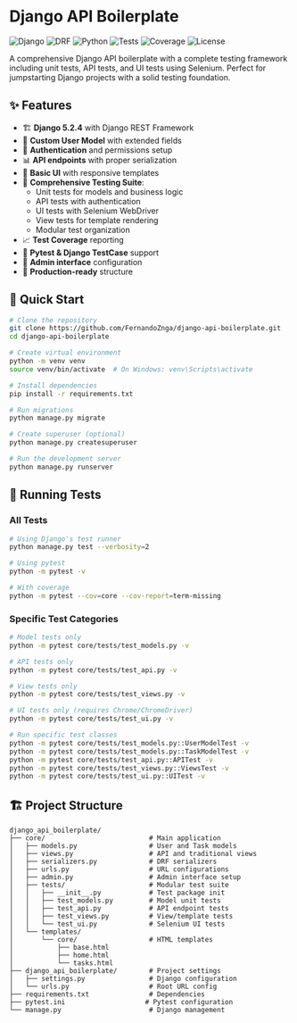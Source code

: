 # Django API Boilerplate

![Django](https://img.shields.io/badge/Django-5.2.4-green?logo=django)
![DRF](https://img.shields.io/badge/DRF-3.16.0-red?logo=django)
![Python](https://img.shields.io/badge/Python-3.8%2B-blue?logo=python)
![Tests](https://img.shields.io/badge/tests-25%20passing-brightgreen)
![Coverage](https://img.shields.io/badge/coverage-95%25-brightgreen)
![License](https://img.shields.io/badge/license-MIT-blue)

A comprehensive Django API boilerplate with a complete testing framework including unit tests, API tests, and UI tests using Selenium. Perfect for jumpstarting Django projects with a solid testing foundation.

## ✨ Features

- 🏗️ **Django 5.2.4** with Django REST Framework
- 👤 **Custom User Model** with extended fields
- 🔐 **Authentication** and permissions setup
- 📊 **API endpoints** with proper serialization
- 🎨 **Basic UI** with responsive templates
- 🧪 **Comprehensive Testing Suite**:
  - Unit tests for models and business logic
  - API tests with authentication
  - UI tests with Selenium WebDriver
  - View tests for template rendering
  - Modular test organization
- 📈 **Test Coverage** reporting
- 🔧 **Pytest & Django TestCase** support
- 📱 **Admin interface** configuration
- 🎯 **Production-ready** structure

## 🚀 Quick Start

```bash
# Clone the repository
git clone https://github.com/FernandoZnga/django-api-boilerplate.git
cd django-api-boilerplate

# Create virtual environment
python -m venv venv
source venv/bin/activate  # On Windows: venv\Scripts\activate

# Install dependencies
pip install -r requirements.txt

# Run migrations
python manage.py migrate

# Create superuser (optional)
python manage.py createsuperuser

# Run the development server
python manage.py runserver
```

## 🧪 Running Tests

### All Tests
```bash
# Using Django's test runner
python manage.py test --verbosity=2

# Using pytest
python -m pytest -v

# With coverage
python -m pytest --cov=core --cov-report=term-missing
```

### Specific Test Categories
```bash
# Model tests only
python -m pytest core/tests/test_models.py -v

# API tests only
python -m pytest core/tests/test_api.py -v

# View tests only
python -m pytest core/tests/test_views.py -v

# UI tests only (requires Chrome/ChromeDriver)
python -m pytest core/tests/test_ui.py -v

# Run specific test classes
python -m pytest core/tests/test_models.py::UserModelTest -v
python -m pytest core/tests/test_models.py::TaskModelTest -v
python -m pytest core/tests/test_api.py::APITest -v
python -m pytest core/tests/test_views.py::ViewsTest -v
python -m pytest core/tests/test_ui.py::UITest -v
```

## 🏗️ Project Structure

```
django_api_boilerplate/
├── core/                          # Main application
│   ├── models.py                  # User and Task models
│   ├── views.py                   # API and traditional views
│   ├── serializers.py             # DRF serializers
│   ├── urls.py                    # URL configurations
│   ├── admin.py                   # Admin interface setup
│   ├── tests/                     # Modular test suite
│   │   ├── __init__.py            # Test package init
│   │   ├── test_models.py         # Model unit tests
│   │   ├── test_api.py            # API endpoint tests
│   │   ├── test_views.py          # View/template tests
│   │   └── test_ui.py             # Selenium UI tests
│   └── templates/
│       └── core/                  # HTML templates
│           ├── base.html
│           ├── home.html
│           └── tasks.html
├── django_api_boilerplate/        # Project settings
│   ├── settings.py                # Django configuration
│   └── urls.py                    # Root URL config
├── requirements.txt               # Dependencies
├── pytest.ini                    # Pytest configuration
└── manage.py                      # Django management
```

